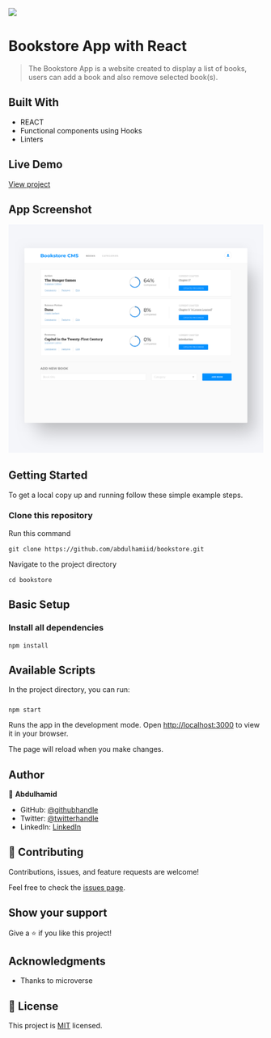 ![](https://img.shields.io/badge/Microverse-blueviolet)

# Bookstore App with React

> The Bookstore App is a website created to display a list of books, users can add a book and also remove selected book(s).

## Built With

- REACT
- Functional components using Hooks
- Linters

## Live Demo
[View project](https://stirring-stardust-866bb1.netlify.app/)

## App Screenshot 
![screenshot](./src/img/bookstore.png)

## Getting Started

To get a local copy up and running follow these simple example steps.

### Clone this repository

Run this command
```
git clone https://github.com/abdulhamiid/bookstore.git
```

Navigate to the project directory
```
cd bookstore
```

## Basic Setup
### Install all dependencies

```
npm install
```
## Available Scripts

In the project directory, you can run:

### 
```
npm start
```

Runs the app in the development mode.
Open [http://localhost:3000](http://localhost:3000) to view it in your browser.

The page will reload when you make changes.


## Author

👤 **Abdulhamid**

- GitHub: [@githubhandle](https://github.com/abdulhamiid)
- Twitter: [@twitterhandle](https://twitter.com/abdulhamid_adio)
- LinkedIn: [LinkedIn](https://linkedin.com/)

## 🤝 Contributing

Contributions, issues, and feature requests are welcome!

Feel free to check the [issues page](https://github.com/abdulhamiid/bookstore/issues).

## Show your support

Give a ⭐️ if you like this project!

## Acknowledgments

- Thanks to microverse


## 📝 License

This project is [MIT](./MIT.md) licensed.